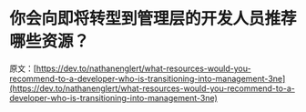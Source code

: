 # 你会向即将转型到管理层的开发人员推荐哪些资源？

原文：[https://dev.to/nathanenglert/what-resources-would-you-recommend-to-a-developer-who-is-transitioning-into-management-3ne](https://dev.to/nathanenglert/what-resources-would-you-recommend-to-a-developer-who-is-transitioning-into-management-3ne)